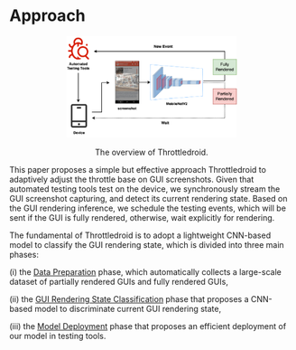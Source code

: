 # Approach
<p align="center">
<img src="figures/overview.png" width="60%"/> 
</p>
<p align="center">The overview of Throttledroid.<p align="center">

This paper proposes a simple but effective approach Throttledroid to adaptively adjust the throttle base on GUI screenshots.
Given that automated testing tools test on the device, we synchronously stream the GUI screenshot capturing, and detect its current rendering state.
Based on the GUI rendering inference, we schedule the testing events, which will be sent if the GUI is fully rendered, otherwise, wait explicitly for rendering.

The fundamental of Throttledroid is to adopt a lightweight CNN-based model to classify the GUI rendering state, which is divided into three main phases:

(i) the [Data Preparation](./dataset_preparation) phase, which automatically collects a large-scale dataset of partially rendered GUIs and fully rendered GUIs,

(ii) the [GUI Rendering State Classification](./GUI_classification) phase that proposes a CNN-based model to discriminate current GUI rendering state,

(iii) the [Model Deployment](model_deployment) phase that proposes an efficient deployment of our model in testing tools.
